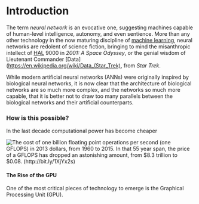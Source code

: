# Introduction

The term _neural network_ is an evocative one, suggesting machines capable of
human-level intelligence, autonomy, and even sentience. More than any other
technology in the now maturing discipline of [machine
learning](https://en.wikipedia.org/wiki/Machine_learning), neural networks are
redolent of science fiction, bringing to mind the misanthropic intellect of
[HAL](https://en.wikipedia.org/wiki/HAL_9000) 9000 in _2001: A Space Odyssey_,
or the genial wisdom of Lieutenant Commander
[Data](https://en.wikipedia.org/wiki/Data_(Star_Trek), from _Star Trek_.

While modern artificial neural networks (ANNs) were originally inspired by
biological neural networks, it is now clear that the architecture of biological
networks are so much more complex, and the networks so much more capable, that
it is better not to draw too many parallels between the biological networks and
their artificial counterparts.

### How is this possible?

In the last decade computational power has become cheaper

![The cost of one billion floating point operations per second (one GFLOPS) in
2013 dollars, from 1960 to 2015. In that 55 year span, the price of a GFLOPS
has dropped an astonishing amount, from $8.3 trillion to $0.08.
(http://bit.ly/1XjYx2s)](/images/gigflops_over_the_years.png)

#### The Rise of the GPU

One of the most critical pieces of technology to emerge is the Graphical
Processing Unit (GPU).
